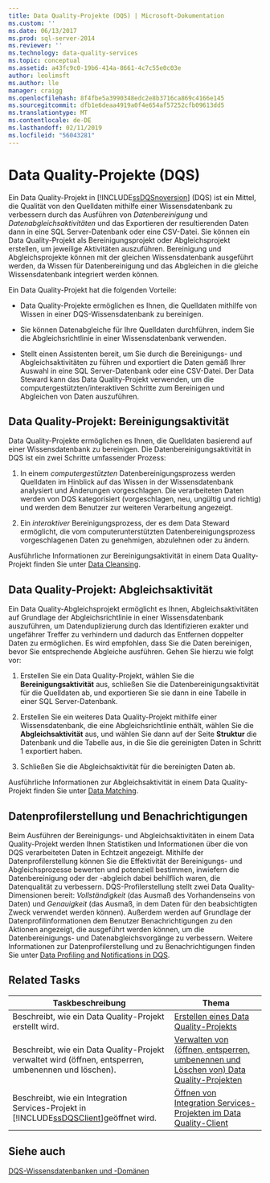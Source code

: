 ```yaml
---
title: Data Quality-Projekte (DQS) | Microsoft-Dokumentation
ms.custom: ''
ms.date: 06/13/2017
ms.prod: sql-server-2014
ms.reviewer: ''
ms.technology: data-quality-services
ms.topic: conceptual
ms.assetid: a43fc9c0-19b6-414a-8661-4c7c55e0c03e
author: leolimsft
ms.author: lle
manager: craigg
ms.openlocfilehash: 8f4fbe5a3990348edc2e8b3716ca869c4166e145
ms.sourcegitcommit: dfb1e6deaa4919a0f4e654af57252cfb09613dd5
ms.translationtype: MT
ms.contentlocale: de-DE
ms.lasthandoff: 02/11/2019
ms.locfileid: "56043281"
---
```

# <a name="data-quality-projects-dqs"></a>Data Quality-Projekte (DQS)
  Ein Data Quality-Projekt in [!INCLUDE[ssDQSnoversion](../includes/ssdqsnoversion-md.md)] (DQS) ist ein Mittel, die Qualität von den Quelldaten mithilfe einer Wissensdatenbank zu verbessern durch das Ausführen von *Datenbereinigung* und *Datenabgleichsaktivitäten* und das Exportieren der resultierenden Daten dann in eine SQL Server-Datenbank oder eine CSV-Datei. Sie können ein Data Quality-Projekt als Bereinigungsprojekt oder Abgleichsprojekt erstellen, um jeweilige Aktivitäten auszuführen. Bereinigung und Abgleichsprojekte können mit der gleichen Wissensdatenbank ausgeführt werden, da Wissen für Datenbereinigung und das Abgleichen in die gleiche Wissensdatenbank integriert werden können.  
  
 Ein Data Quality-Projekt hat die folgenden Vorteile:  
  
-   Data Quality-Projekte ermöglichen es Ihnen, die Quelldaten mithilfe von Wissen in einer DQS-Wissensdatenbank zu bereinigen.  
  
-   Sie können Datenabgleiche für Ihre Quelldaten durchführen, indem Sie die Abgleichsrichtlinie in einer Wissensdatenbank verwenden.  
  
-   Stellt einen Assistenten bereit, um Sie durch die Bereinigungs- und Abgleichsaktivitäten zu führen und exportiert die Daten gemäß Ihrer Auswahl in eine SQL Server-Datenbank oder eine CSV-Datei. Der Data Steward kann das Data Quality-Projekt verwenden, um die computergestützten/interaktiven Schritte zum Bereinigen und Abgleichen von Daten auszuführen.  
  
##  <a name="Cleansing"></a> Data Quality-Projekt: Bereinigungsaktivität  
 Data Quality-Projekte ermöglichen es Ihnen, die Quelldaten basierend auf einer Wissensdatenbank zu bereinigen. Die Datenbereinigungsaktivität in DQS ist ein zwei Schritte umfassender Prozess:  
  
1.  In einem *computergestützten* Datenbereinigungsprozess werden Quelldaten im Hinblick auf das Wissen in der Wissensdatenbank analysiert und Änderungen vorgeschlagen. Die verarbeiteten Daten werden von DQS kategorisiert (vorgeschlagen, neu, ungültig und richtig) und werden dem Benutzer zur weiteren Verarbeitung angezeigt.  
  
2.  Ein *interaktiver* Bereinigungsprozess, der es dem Data Steward ermöglicht, die vom computerunterstützten Datenbereinigungsprozess vorgeschlagenen Daten zu genehmigen, abzulehnen oder zu ändern.  
  
 Ausführliche Informationen zur Bereinigungsaktivität in einem Data Quality-Projekt finden Sie unter [Data Cleansing](../../2014/data-quality-services/data-cleansing.md).  
  
##  <a name="Matching"></a> Data Quality-Projekt: Abgleichsaktivität  
 Ein Data Quality-Abgleichsprojekt ermöglicht es Ihnen, Abgleichsaktivitäten auf Grundlage der Abgleichsrichtlinie in einer Wissensdatenbank auszuführen, um Datenduplizierung durch das Identifizieren exakter und ungefährer Treffer zu verhindern und dadurch das Entfernen doppelter Daten zu ermöglichen. Es wird empfohlen, dass Sie die Daten bereinigen, bevor Sie entsprechende Abgleiche ausführen. Gehen Sie hierzu wie folgt vor:  
  
1.  Erstellen Sie ein Data Quality-Projekt, wählen Sie die **Bereinigungsaktivität** aus, schließen Sie die Datenbereinigungsaktivität für die Quelldaten ab, und exportieren Sie sie dann in eine Tabelle in einer SQL Server-Datenbank.  
  
2.  Erstellen Sie ein weiteres Data Quality-Projekt mithilfe einer Wissensdatenbank, die eine Abgleichsrichtlinie enthält, wählen Sie die **Abgleichsaktivität** aus, und wählen Sie dann auf der Seite **Struktur** die Datenbank und die Tabelle aus, in die Sie die gereinigten Daten in Schritt 1 exportiert haben.  
  
3.  Schließen Sie die Abgleichsaktivität für die bereinigten Daten ab.  
  
 Ausführliche Informationen zur Abgleichsaktivität in einem Data Quality-Projekt finden Sie unter [Data Matching](../../2014/data-quality-services/data-matching.md).  
  
##  <a name="ProfilingNotification"></a> Datenprofilerstellung und Benachrichtigungen  
 Beim Ausführen der Bereinigungs- und Abgleichsaktivitäten in einem Data Quality-Projekt werden Ihnen Statistiken und Informationen über die von DQS verarbeiteten Daten in Echtzeit angezeigt. Mithilfe der Datenprofilerstellung können Sie die Effektivität der Bereinigungs- und Abgleichsprozesse bewerten und potenziell bestimmen, inwiefern die Datenbereinigung oder der -abgleich dabei behilflich waren, die Datenqualität zu verbessern. DQS-Profilerstellung stellt zwei Data Quality-Dimensionen bereit: *Vollständigkeit* (das Ausmaß des Vorhandenseins von Daten) und *Genauigkeit* (das Ausmaß, in dem Daten für den beabsichtigten Zweck verwendet werden können). Außerdem werden auf Grundlage der Datenprofilinformationen dem Benutzer Benachrichtigungen zu den Aktionen angezeigt, die ausgeführt werden können, um die Datenbereinigungs- und Datenabgleichsvorgänge zu verbessern. Weitere Informationen zur Datenprofilerstellung und zu Benachrichtigungen finden Sie unter [Data Profiling and Notifications in DQS](../../2014/data-quality-services/data-profiling-and-notifications-in-dqs.md).  
  
## <a name="related-tasks"></a>Related Tasks  
  
|Taskbeschreibung|Thema|  
|----------------------|-----------|  
|Beschreibt, wie ein Data Quality-Projekt erstellt wird.|[Erstellen eines Data Quality-Projekts](../../2014/data-quality-services/create-a-data-quality-project.md)|  
|Beschreibt, wie ein Data Quality-Projekt verwaltet wird (öffnen, entsperren, umbenennen und löschen).|[Verwalten von &#40;öffnen, entsperren, umbenennen und Löschen von&#41; Data Quality-Projekten](../../2014/data-quality-services/manage-open-unlock-rename-and-delete-a-data-quality-project.md)|  
|Beschreibt, wie ein Integration Services-Projekt in [!INCLUDE[ssDQSClient](../includes/ssdqsclient-md.md)]geöffnet wird.|[Öffnen von Integration Services-Projekten im Data Quality-Client](../../2014/data-quality-services/open-integration-services-projects-in-data-quality-client.md)|  
  
## <a name="see-also"></a>Siehe auch  
 [DQS-Wissensdatenbanken und -Domänen](../../2014/data-quality-services/dqs-knowledge-bases-and-domains.md)  
  
  
